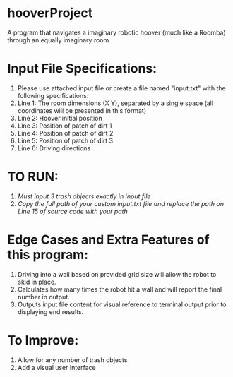 # hooverProject
A program that navigates a imaginary robotic hoover (much like a Roomba) through an equally imaginary room

# Input File Specifications:
1. Please use attached input file or create a file named "input.txt" with the following specifications:
2. Line 1: The room dimensions (X Y), separated by a single space (all coordinates will be presented in this format)
3. Line 2: Hoover initial position
4. Line 3: Position of patch of dirt 1
5. Line 4: Position of patch of dirt 2
6. Line 5: Position of patch of dirt 3
7. Line 6: Driving directions

# TO RUN: 
1. *Must input 3 trash objects exactly in input file*
2. *Copy the full path of your custom input.txt file and replace the path on Line 15 of source code with your path*

# Edge Cases and Extra Features of this program:
1. Driving into a wall based on provided grid size will allow the robot to skid in place.
2. Calculates how many times the robot hit a wall and will report the final number in output.
3. Outputs input file content for visual reference to terminal output prior to displaying end results.

# To Improve:
1. Allow for any number of trash objects
2. Add a visual user interface
